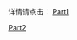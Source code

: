 详情请点击：
[Part1](http://just1n.net/2015/11/angular-minimal-login-with-token-by-aspnetwebapi-part1)

[Part2](http://just1n.net/2015/11/angular-minimal-login-with-token-by-aspnetwebapi-part2)